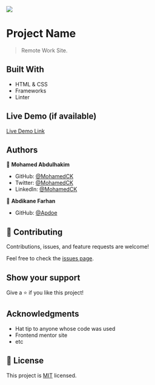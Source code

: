 ![](https://img.shields.io/badge/Microverse-blueviolet)

# Project Name

> Remote Work Site.


## Built With

- HTML & CSS
- Frameworks
- Linter

## Live Demo (if available)

[Live Demo Link](https://mohamedck.github.io/My-Portfolio-Website/)




## Authors

👤 **Mohamed Abdulhakim**

- GitHub: [@MohamedCK](https://github.com/MohamedCK)
- Twitter: [@MohamedCK](https://twitter.com/MohamedCK0)
- LinkedIn: [@MohamedCK](https://www.linkedin.com/in/mohamed-abdulhakim-2868521b6/)

👤 **Abdikane Farhan**

- GitHub: [@Apdoe](https://github.com/Apdoe)

## 🤝 Contributing

Contributions, issues, and feature requests are welcome!

Feel free to check the [issues page](../../issues/).

## Show your support

Give a ⭐️ if you like this project!

## Acknowledgments

- Hat tip to anyone whose code was used
- Frontend mentor site
- etc

## 📝 License

This project is [MIT](./MIT.md) licensed.
